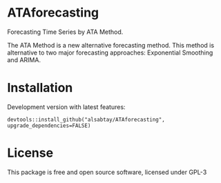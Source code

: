# ATAforecasting
Forecasting Time Series by ATA Method.

The ATA Method is a new alternative forecasting method. This method is alternative to two major forecasting approaches: Exponential Smoothing and ARIMA.

# Installation
Development version with latest features:
```
devtools::install_github("alsabtay/ATAforecasting", upgrade_dependencies=FALSE)

```
# License
This package is free and open source software, licensed under GPL-3
